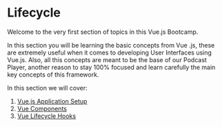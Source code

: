 # Lifecycle

Welcome to the very first section of topics in this Vue.js Bootcamp.

In this section you will be learning the basic concepts from Vue .js, these are extremely useful when it comes to developing User Interfaces using Vue.js. Also, all this concepts are meant to be the base of our Podcast Player, another reason to stay 100% focused and learn carefully the main key concepts of this framework.

In this section we will cover:

1. [Vue.js Application Setup](/lifecycle/application/application)
2. [Vue Components](/lifecycle/components/components)
3. [Vue Lifecycle Hooks](/lifecycle/hooks/hooks)
